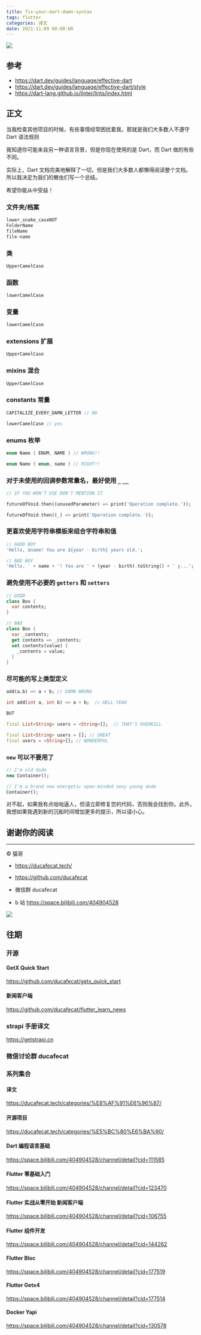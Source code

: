 ```yaml
---
title: fix-your-dart-damn-syntax
tags: flutter
categories: 译文
date: 2021-11-09 00:00:00
---
```


![](2021-11-08-09-08-24.png)

## 参考

- https://dart.dev/guides/language/effective-dart
- https://dart.dev/guides/language/effective-dart/style
- https://dart-lang.github.io/linter/lints/index.html

## 正文

当我检查其他项目的时候，有些事情经常困扰着我，那就是我们大多数人不遵守 Dart 语法规则

我知道你可能来自另一种语言背景，但是你现在使用的是 Dart，而 Dart 做的有些不同。

实际上，Dart 文档完美地解释了一切，但是我们大多数人都懒得阅读整个文档。所以我决定为我们的懒虫们写一个总结。

希望你能从中受益！

### 文件夹/档案

```dart
lower_snake_caseNOT
FolderName
fileName
file-name
```

### 类

```dart
UpperCamelCase
```

### 函数

```dart
lowerCamelCase
```

### 变量

```dart
lowerCamelCase
```

### extensions 扩展

```dart
UpperCamelCase
```

### mixins 混合

```dart
UpperCamelCase
```

### constants 常量

```dart
CAPITALIZE_EVERY_DAMN_LETTER // NO

lowerCamelCase // yes
```

### enums 枚举

```dart
enum Name { ENUM, NAME } // WRONG!!

enum Name { enum, name } // RIGHT!!
```

### 对于未使用的回调参数常量名，最好使用 `_` `__`

```dart
// IF YOU WON'T USE DON'T MENTION IT

futureOfVoid.then((unusedParameter) => print('Operation complete.'));

futureOfVoid.then((_) => print('Operation complete.'));
```

### 更喜欢使用字符串模板来组合字符串和值

```dart
// GOOD BOY
'Hello, $name! You are ${year - birth} years old.';

// BAD BOY
'Hello, ' + name + '! You are ' + (year - birth).toString() + ' y...';
```

### 避免使用不必要的 `getters` 和 `setters`

```dart
// GOOD
class Box {
  var contents;
}

// BAD
class Box {
  var _contents;
  get contents => _contents;
  set contents(value) {
    _contents = value;
  }
}
```

### 尽可能的写上类型定义

```dart
add(a,b) => a + b; // DAMN WRONG

int add(int a, int b) => a + b;  // HELL YEAH

BUT

final List<String> users = <String>[];  // THAT'S OVERKILL

final List<String> users = []; // GREAT
final users = <String>[]; // WONDERFUL
```

### `new` 可以不要用了

```dart
// I'm old dude
new Container();

// I'm a brand new energetic open-minded sexy young dude
Container();
```

对不起，如果我有点咄咄逼人，但请立即修复您的代码，否则我会找到你。此外，我想如果我遇到新的沉船时间增加更多的提示，所以请小心。

## 谢谢你的阅读

---

© 猫哥

- https://ducafecat.tech/

- https://github.com/ducafecat

- 微信群 ducafecat

- b 站 https://space.bilibili.com/404904528

![](https://ducafecat.tech/img/public-qrcode.png)

## 往期

### 开源

#### GetX Quick Start

https://github.com/ducafecat/getx_quick_start

#### 新闻客户端

https://github.com/ducafecat/flutter_learn_news

### strapi 手册译文

https://getstrapi.cn

### 微信讨论群 ducafecat

### 系列集合

#### 译文

https://ducafecat.tech/categories/%E8%AF%91%E6%96%87/

#### 开源项目

https://ducafecat.tech/categories/%E5%BC%80%E6%BA%90/

#### Dart 编程语言基础

https://space.bilibili.com/404904528/channel/detail?cid=111585

#### Flutter 零基础入门

https://space.bilibili.com/404904528/channel/detail?cid=123470

#### Flutter 实战从零开始 新闻客户端

https://space.bilibili.com/404904528/channel/detail?cid=106755

#### Flutter 组件开发

https://space.bilibili.com/404904528/channel/detail?cid=144262

#### Flutter Bloc

https://space.bilibili.com/404904528/channel/detail?cid=177519

#### Flutter Getx4

https://space.bilibili.com/404904528/channel/detail?cid=177514

#### Docker Yapi

https://space.bilibili.com/404904528/channel/detail?cid=130578
